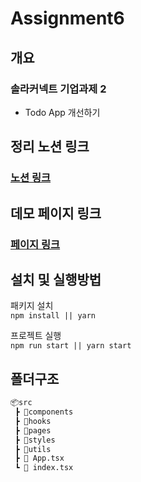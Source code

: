 # Assignment6

## 개요

### 솔라커넥트 기업과제 2

- Todo App 개선하기

## 정리 노션 링크

### [노션 링크](https://teal-fireplant-241.notion.site/Assignment-7-f91dc6cb5f624567a996e0594f0d4946)

## 데모 페이지 링크

### [페이지 링크](https://dongwonnn.github.io/Assignment7/)


## 설치 및 실행방법

패키지 설치</br>
`npm install || yarn`

프로젝트 실행</br>
`npm run start || yarn start `

## 폴더구조
```html
📦src
 ┣ 📂components
 ┣ 📂hooks
 ┣ 📂pages
 ┣ 📂styles
 ┣ 📂utils
 ┣ 📜 App.tsx
 ┗ 📜 index.tsx
```
